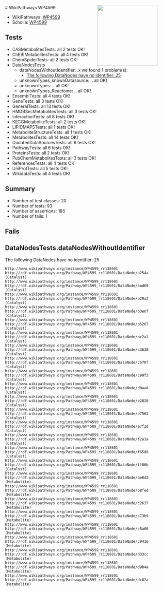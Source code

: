 <img style="float: right; width: 200px" src="https://upload.wikimedia.org/wikipedia/commons/thumb/8/83/Wplogo_with_text_500.png/640px-Wplogo_with_text_500.png" />
# WikiPathways WP4599

* WikiPathways: [WP4599](https://wikipathways.org/pathways/WP4599)
* Scholia: [WP4599](https://scholia.toolforge.org/wikipathways/WP4599)
## Tests
* CASMetabolitesTests: all 2 tests OK!
* ChEBIMetabolitesTests: all 4 tests OK!
* ChemSpiderTests: all 2 tests OK!
* DataNodesTests
    * dataNodesWithoutIdentifier: .x we found 1 problem(s):
        * [The following DataNodes have no identifier: 25](#8792c4b4)
    * unknownTypes_knownDatasource: .. all OK!
    * unknownTypes: .. all OK!
    * unknownTypes_Reactome: .. all OK!
* EnsemblTests: all 4 tests OK!
* GeneTests: all 3 tests OK!
* GeneralTests: all 13 tests OK!
* HMDBSecMetabolitesTests: all 3 tests OK!
* InteractionTests: all 8 tests OK!
* KEGGMetaboliteTests: all 2 tests OK!
* LIPIDMAPSTests: all 1 tests OK!
* MetaboliteStructureTests: all 1 tests OK!
* MetabolitesTests: all 14 tests OK!
* OudatedDataSourcesTests: all 8 tests OK!
* PathwayTests: all 6 tests OK!
* ProteinsTests: all 2 tests OK!
* PubChemMetabolitesTests: all 3 tests OK!
* ReferencesTests: all 4 tests OK!
* UniProtTests: all 5 tests OK!
* WikidataTests: all 4 tests OK!


## Summary

* Number of test classes: 20
* Number of tests: 93
* Number of assertions: 186
* Number of fails: 1

## Fails

<a name="8792c4b4" />

## DataNodesTests.dataNodesWithoutIdentifier

The following DataNodes have no identifier: 25
```
http://www.wikipathways.org/instance/WP4599_rr118601 http://rdf.wikipathways.org/Pathway/WP4599_rr118601/DataNode/a254a (Catalyst)
http://www.wikipathways.org/instance/WP4599_rr118601 http://rdf.wikipathways.org/Pathway/WP4599_rr118601/DataNode/aad69 (Catalyst)
http://www.wikipathways.org/instance/WP4599_rr118601 http://rdf.wikipathways.org/Pathway/WP4599_rr118601/DataNode/b29a2 (Catalyst)
http://www.wikipathways.org/instance/WP4599_rr118601 http://rdf.wikipathways.org/Pathway/WP4599_rr118601/DataNode/b3e6f (Catalyst)
http://www.wikipathways.org/instance/WP4599_rr118601 http://rdf.wikipathways.org/Pathway/WP4599_rr118601/DataNode/b5267 (Catalyst)
http://www.wikipathways.org/instance/WP4599_rr118601 http://rdf.wikipathways.org/Pathway/WP4599_rr118601/DataNode/bc2a1 (Catalyst)
http://www.wikipathways.org/instance/WP4599_rr118601 http://rdf.wikipathways.org/Pathway/WP4599_rr118601/DataNode/c3628 (Catalyst)
http://www.wikipathways.org/instance/WP4599_rr118601 http://rdf.wikipathways.org/Pathway/WP4599_rr118601/DataNode/c570f (Catalyst)
http://www.wikipathways.org/instance/WP4599_rr118601 http://rdf.wikipathways.org/Pathway/WP4599_rr118601/DataNode/c99f3 (Catalyst)
http://www.wikipathways.org/instance/WP4599_rr118601 http://rdf.wikipathways.org/Pathway/WP4599_rr118601/DataNode/d0aa8 (Catalyst)
http://www.wikipathways.org/instance/WP4599_rr118601 http://rdf.wikipathways.org/Pathway/WP4599_rr118601/DataNode/e2820 (Catalyst)
http://www.wikipathways.org/instance/WP4599_rr118601 http://rdf.wikipathways.org/Pathway/WP4599_rr118601/DataNode/e7561 (Catalyst)
http://www.wikipathways.org/instance/WP4599_rr118601 http://rdf.wikipathways.org/Pathway/WP4599_rr118601/DataNode/e7f2d (Catalyst)
http://www.wikipathways.org/instance/WP4599_rr118601 http://rdf.wikipathways.org/Pathway/WP4599_rr118601/DataNode/f2a1a (Catalyst)
http://www.wikipathways.org/instance/WP4599_rr118601 http://rdf.wikipathways.org/Pathway/WP4599_rr118601/DataNode/f65d8 (Catalyst)
http://www.wikipathways.org/instance/WP4599_rr118601 http://rdf.wikipathways.org/Pathway/WP4599_rr118601/DataNode/ff06b (Catalyst)
http://www.wikipathways.org/instance/WP4599_rr118601 http://rdf.wikipathways.org/Pathway/WP4599_rr118601/DataNode/ae0d3 (Metabolite)
http://www.wikipathways.org/instance/WP4599_rr118601 http://rdf.wikipathways.org/Pathway/WP4599_rr118601/DataNode/b8fed (Metabolite)
http://www.wikipathways.org/instance/WP4599_rr118601 http://rdf.wikipathways.org/Pathway/WP4599_rr118601/DataNode/c2637 (Metabolite)
http://www.wikipathways.org/instance/WP4599_rr118601 http://rdf.wikipathways.org/Pathway/WP4599_rr118601/DataNode/c73b9 (Metabolite)
http://www.wikipathways.org/instance/WP4599_rr118601 http://rdf.wikipathways.org/Pathway/WP4599_rr118601/DataNode/c8a66 (Metabolite)
http://www.wikipathways.org/instance/WP4599_rr118601 http://rdf.wikipathways.org/Pathway/WP4599_rr118601/DataNode/c9436 (Metabolite)
http://www.wikipathways.org/instance/WP4599_rr118601 http://rdf.wikipathways.org/Pathway/WP4599_rr118601/DataNode/d33cc (Metabolite)
http://www.wikipathways.org/instance/WP4599_rr118601 http://rdf.wikipathways.org/Pathway/WP4599_rr118601/DataNode/d9b4a (Metabolite)
http://www.wikipathways.org/instance/WP4599_rr118601 http://rdf.wikipathways.org/Pathway/WP4599_rr118601/DataNode/dc82a (Metabolite)
```

